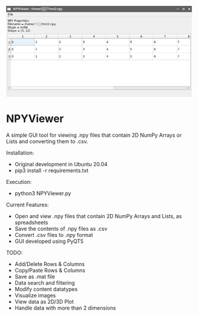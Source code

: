 ![screenshot](screenshot.png)




# NPYViewer
A simple GUI tool for viewing .npy files that contain 2D NumPy Arrays or Lists and converting them to .csv.

Installation:
* Original development in Ubuntu 20.04
* pip3 install -r requirements.txt

Execution:
* python3 NPYViewer.py

Current Features:
* Open and view .npy files that contain 2D NumPy Arrays and Lists, as spreadsheets
* Save the contents of .npy files as .csv
* Convert .csv files to .npy format
* GUI developed using PyQT5

TODO:
* Add/Delete Rows & Columns
* Copy/Paste Rows & Columns
* Save as .mat file
* Data search and filtering
* Modify content datatypes
* Visualize images
* View data as 2D/3D Plot
* Handle data with more than 2 dimensions
